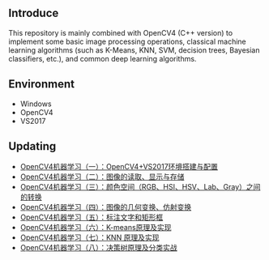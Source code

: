 ## Introduce
This repository is mainly combined with OpenCV4 (C++ version) to implement some basic image processing operations, classical machine learning algorithms (such as K-Means, KNN, SVM, decision trees, Bayesian classifiers, etc.), and common deep learning algorithms.

## Environment
- Windows 
- OpenCV4
- VS2017

## Updating
 - [OpenCV4机器学习（一）：OpenCV4+VS2017环境搭建与配置](https://ai-wx.blog.csdn.net/article/details/118888221)
 - [OpenCV4机器学习（二）：图像的读取、显示与存储](https://blog.csdn.net/wjinjie/category_11218357.html)
 - [OpenCV4机器学习（三）：颜色空间（RGB、HSI、HSV、Lab、Gray）之间的转换](https://ai-wx.blog.csdn.net/article/details/118933508)
 - [OpenCV4机器学习（四）：图像的几何变换、仿射变换](https://ai-wx.blog.csdn.net/article/details/118992887)
 - [OpenCV4机器学习（五）：标注文字和矩形框](https://ai-wx.blog.csdn.net/article/details/120100701)
 - [OpenCV4机器学习（六）：K-means原理及实现](https://ai-wx.blog.csdn.net/article/details/120145175)
 - [OpenCV4机器学习（七）：KNN 原理及实现](https://ai-wx.blog.csdn.net/article/details/120675357)
 - [OpenCV4机器学习（八）：决策树原理及分类实战](https://ai-wx.blog.csdn.net/article/details/120812876)

